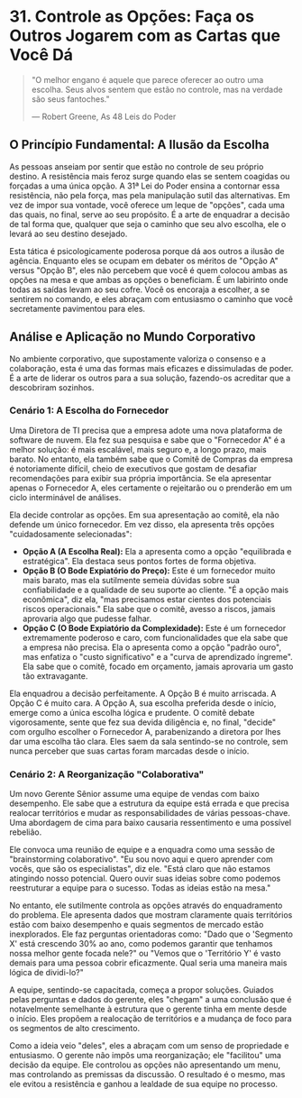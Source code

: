 # 31. Controle as Opções: Faça os Outros Jogarem com as Cartas que Você Dá

> "O melhor engano é aquele que parece oferecer ao outro uma escolha. Seus alvos sentem que estão no controle, mas na verdade são seus fantoches."
> 
> — Robert Greene, As 48 Leis do Poder

## O Princípio Fundamental: A Ilusão da Escolha

As pessoas anseiam por sentir que estão no controle de seu próprio destino. A resistência mais feroz surge quando elas se sentem coagidas ou forçadas a uma única opção. A 31ª Lei do Poder ensina a contornar essa resistência, não pela força, mas pela manipulação sutil das alternativas. Em vez de impor sua vontade, você oferece um leque de "opções", cada uma das quais, no final, serve ao seu propósito. É a arte de enquadrar a decisão de tal forma que, qualquer que seja o caminho que seu alvo escolha, ele o levará ao seu destino desejado.

Esta tática é psicologicamente poderosa porque dá aos outros a ilusão de agência. Enquanto eles se ocupam em debater os méritos de "Opção A" versus "Opção B", eles não percebem que você é quem colocou ambas as opções na mesa e que ambas as opções o beneficiam. É um labirinto onde todas as saídas levam ao seu cofre. Você os encoraja a escolher, a se sentirem no comando, e eles abraçam com entusiasmo o caminho que você secretamente pavimentou para eles.

## Análise e Aplicação no Mundo Corporativo

No ambiente corporativo, que supostamente valoriza o consenso e a colaboração, esta é uma das formas mais eficazes e dissimuladas de poder. É a arte de liderar os outros para a sua solução, fazendo-os acreditar que a descobriram sozinhos.

### Cenário 1: A Escolha do Fornecedor

Uma Diretora de TI precisa que a empresa adote uma nova plataforma de software de nuvem. Ela fez sua pesquisa e sabe que o "Fornecedor A" é a melhor solução: é mais escalável, mais seguro e, a longo prazo, mais barato. No entanto, ela também sabe que o Comitê de Compras da empresa é notoriamente difícil, cheio de executivos que gostam de desafiar recomendações para exibir sua própria importância. Se ela apresentar apenas o Fornecedor A, eles certamente o rejeitarão ou o prenderão em um ciclo interminável de análises.

Ela decide controlar as opções. Em sua apresentação ao comitê, ela não defende um único fornecedor. Em vez disso, ela apresenta três opções "cuidadosamente selecionadas":

*   **Opção A (A Escolha Real):** Ela a apresenta como a opção "equilibrada e estratégica". Ela destaca seus pontos fortes de forma objetiva.
*   **Opção B (O Bode Expiatório do Preço):** Este é um fornecedor muito mais barato, mas ela sutilmente semeia dúvidas sobre sua confiabilidade e a qualidade de seu suporte ao cliente. "É a opção mais econômica", diz ela, "mas precisamos estar cientes dos potenciais riscos operacionais." Ela sabe que o comitê, avesso a riscos, jamais aprovaria algo que pudesse falhar.
*   **Opção C (O Bode Expiatório da Complexidade):** Este é um fornecedor extremamente poderoso e caro, com funcionalidades que ela sabe que a empresa não precisa. Ela o apresenta como a opção "padrão ouro", mas enfatiza o "custo significativo" e a "curva de aprendizado íngreme". Ela sabe que o comitê, focado em orçamento, jamais aprovaria um gasto tão extravagante.

Ela enquadrou a decisão perfeitamente. A Opção B é muito arriscada. A Opção C é muito cara. A Opção A, sua escolha preferida desde o início, emerge como a única escolha lógica e prudente. O comitê debate vigorosamente, sente que fez sua devida diligência e, no final, "decide" com orgulho escolher o Fornecedor A, parabenizando a diretora por lhes dar uma escolha tão clara. Eles saem da sala sentindo-se no controle, sem nunca perceber que suas cartas foram marcadas desde o início.

### Cenário 2: A Reorganização "Colaborativa"

Um novo Gerente Sênior assume uma equipe de vendas com baixo desempenho. Ele sabe que a estrutura da equipe está errada e que precisa realocar territórios e mudar as responsabilidades de várias pessoas-chave. Uma abordagem de cima para baixo causaria ressentimento e uma possível rebelião.

Ele convoca uma reunião de equipe e a enquadra como uma sessão de "brainstorming colaborativo". "Eu sou novo aqui e quero aprender com vocês, que são os especialistas", diz ele. "Está claro que não estamos atingindo nosso potencial. Quero ouvir suas ideias sobre como podemos reestruturar a equipe para o sucesso. Todas as ideias estão na mesa."

No entanto, ele sutilmente controla as opções através do enquadramento do problema. Ele apresenta dados que mostram claramente quais territórios estão com baixo desempenho e quais segmentos de mercado estão inexplorados. Ele faz perguntas orientadoras como: "Dado que o 'Segmento X' está crescendo 30% ao ano, como podemos garantir que tenhamos nossa melhor gente focada nele?" ou "Vemos que o 'Território Y' é vasto demais para uma pessoa cobrir eficazmente. Qual seria uma maneira mais lógica de dividi-lo?"

A equipe, sentindo-se capacitada, começa a propor soluções. Guiados pelas perguntas e dados do gerente, eles "chegam" a uma conclusão que é notavelmente semelhante à estrutura que o gerente tinha em mente desde o início. Eles propõem a realocação de territórios e a mudança de foco para os segmentos de alto crescimento.

Como a ideia veio "deles", eles a abraçam com um senso de propriedade e entusiasmo. O gerente não impôs uma reorganização; ele "facilitou" uma decisão da equipe. Ele controlou as opções não apresentando um menu, mas controlando as premissas da discussão. O resultado é o mesmo, mas ele evitou a resistência e ganhou a lealdade de sua equipe no processo.
